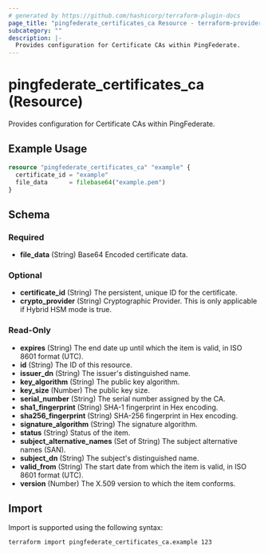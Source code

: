 ```yaml
---
# generated by https://github.com/hashicorp/terraform-plugin-docs
page_title: "pingfederate_certificates_ca Resource - terraform-provider-pingfederate"
subcategory: ""
description: |-
  Provides configuration for Certificate CAs within PingFederate.
---
```


# pingfederate_certificates_ca (Resource)

Provides configuration for Certificate CAs within PingFederate.

## Example Usage

```terraform
resource "pingfederate_certificates_ca" "example" {
  certificate_id = "example"
  file_data      = filebase64("example.pem")
}
```

<!-- schema generated by tfplugindocs -->
## Schema

### Required

- **file_data** (String) Base64 Encoded certificate data.

### Optional

- **certificate_id** (String) The persistent, unique ID for the certificate.
- **crypto_provider** (String) Cryptographic Provider. This is only applicable if Hybrid HSM mode is true.

### Read-Only

- **expires** (String) The end date up until which the item is valid, in ISO 8601 format (UTC).
- **id** (String) The ID of this resource.
- **issuer_dn** (String) The issuer's distinguished name.
- **key_algorithm** (String) The public key algorithm.
- **key_size** (Number) The public key size.
- **serial_number** (String) The serial number assigned by the CA.
- **sha1_fingerprint** (String) SHA-1 fingerprint in Hex encoding.
- **sha256_fingerprint** (String) SHA-256 fingerprint in Hex encoding.
- **signature_algorithm** (String) The signature algorithm.
- **status** (String) Status of the item.
- **subject_alternative_names** (Set of String) The subject alternative names (SAN).
- **subject_dn** (String) The subject's distinguished name.
- **valid_from** (String) The start date from which the item is valid, in ISO 8601 format (UTC).
- **version** (Number) The X.509 version to which the item conforms.

## Import

Import is supported using the following syntax:

```shell
terraform import pingfederate_certificates_ca.example 123
```
